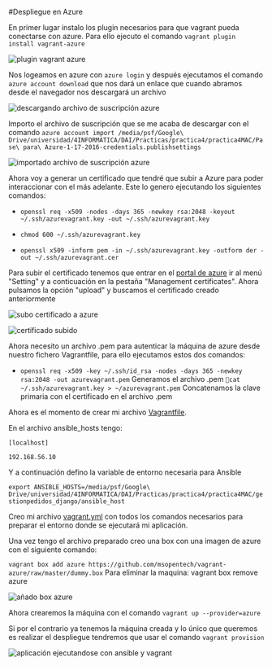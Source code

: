 #Despliegue en Azure

En primer lugar instalo los plugin necesarios para que vagrant pueda conectarse con azure. Para ello ejecuto el comando `vagrant plugin install vagrant-azure`

![plugin vagrant azure](https://www.dropbox.com/s/4uvf6ayptn1lmyd/ejr8.1.png?dl=1)

Nos logeamos en azure con `azure login` y después ejecutamos el comando `azure account download` que nos dará un enlace que cuando abramos desde el navegador nos descargará un archivo

![descargando archivo de suscripción azure](https://www.dropbox.com/s/sm1v2mie3l913en/ejr8.2.png?dl=1)

Importo el archivo de suscripción que se me acaba de descargar con el comando `azure account import /media/psf/Google\ Drive/universidad/4INFORMATICA/DAI/Practicas/practica4/practica4MAC/Pase\ para\ Azure-1-17-2016-credentials.publishsettings`

![importado archivo de suscripción azure](https://www.dropbox.com/s/z619fddeduqups4/ejr8.3.png?dl=1)

Ahora voy a generar un certificado que tendré que subir a Azure para poder interaccionar con el más adelante. Este lo genero ejecutando los siguientes comandos: 

* `openssl req -x509 -nodes -days 365 -newkey rsa:2048 -keyout ~/.ssh/azurevagrant.key -out ~/.ssh/azurevagrant.key`

* `chmod 600 ~/.ssh/azurevagrant.key`

* `openssl x509 -inform pem -in ~/.ssh/azurevagrant.key -outform der -out ~/.ssh/azurevagrant.cer`

Para subir el certificado tenemos que entrar en el [portal de azure](https://manage.windowsazure.com/) ir al menú "Setting" y a conticuación en la pestaña "Management certificates". Ahora pulsamos la opción "upload" y buscamos el certificado creado anteriormente 

![subo certificado a azure](https://www.dropbox.com/s/nkrbfh2b8uevvla/ejr8.4.png?dl=1)

![certificado subido](https://www.dropbox.com/s/8ahvbwb1oy2v6wz/ejr8.5.png?dl=1)

Ahora necesito un archivo .pem para autenticar la máquina de azure desde nuestro fichero Vagrantfile, para ello ejecutamos estos dos comandos:

* `openssl req -x509 -key ~/.ssh/id_rsa -nodes -days 365 -newkey rsa:2048 -out azurevagrant.pem` Generamos el archivo .pem
`cat ~/.ssh/azurevagrant.key > ~/azurevagrant.pem` Concatenamos la clave primaria con el certificado en el archivo .pem

Ahora es el momento de crear mi archivo [Vagrantfile](https://github.com/ignaciorecuerda/gestionpedidos_django/blob/master/Vagrantfile). 


En el archivo ansible_hosts tengo:


	[localhost]
	192.168.56.10


Y a continuación defino la variable de entorno necesaria para Ansible

`export ANSIBLE_HOSTS=/media/psf/Google\ Drive/universidad/4INFORMATICA/DAI/Practicas/practica4/practica4MAC/gestionpedidos_django/ansible_host`

Creo mi archivo [vagrant.yml](https://github.com/ignaciorecuerda/gestionpedidos_django/blob/master/vagrant.yml) con todos los comandos necesarios para preparar el entorno donde se ejecutará mi aplicación. 

Una vez tengo el archivo preparado creo una box con una imagen de azure con el siguiente comando:

`vagrant box add azure https://github.com/msopentech/vagrant-azure/raw/master/dummy.box`
Para eliminar la maquina: vagrant box remove azure

![añado box azure](https://www.dropbox.com/s/4bjx309j8cafc9q/ejr8.6.png?dl=1)


Ahora crearemos la máquina con el comando `vagrant up --provider=azure`

Si por el contrario ya tenemos la máquina creada y lo único que queremos es realizar el despliegue tendremos que usar el comando `vagrant provision`

![aplicación ejecutandose con ansible y vagrant](https://www.dropbox.com/s/8y1d1dw48xdlmgz/ejr8.7.png?dl=1)